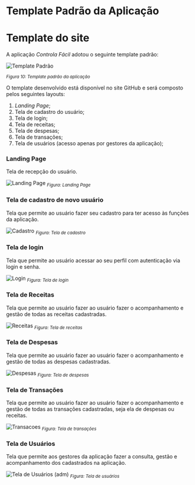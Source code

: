 # Template Padrão da Aplicação

# Template do site

A aplicação *Controla Fácil* adotou o seguinte template padrão:

![Template Padrão](https://github.com/ICEI-PUC-Minas-PMV-ADS/pmv-ads-2023-1-e1-proj-web-t3-pmv-ads-2023-1-e1-proj-web-t3-g1/assets/122227953/2450930a-5b02-4b90-b334-f490da2d7387)

<sub>*Figura 10: Template padrão da aplicação*</sub>

O template desenvolvido está disponível no site GitHub e será composto pelos seguintes layouts:

1. *Landing Page*;
2. Tela de cadastro do usuário;
3. Tela de login;
4. Tela de receitas;
5. Tela de despesas;
6. Tela de transações;
7. Tela de usuários (acesso apenas por gestores da aplicação);

###  **Landing Page**

Tela de recepção do usuário.

![Landing Page](https://github.com/ICEI-PUC-Minas-PMV-ADS/pmv-ads-2023-2-e2-proj-int-t11-pmv-ads-2023-2-e2-t11-projcontrolafacil/assets/122227953/ec1519fc-7945-46cd-9ae8-410d577d25dc)
<sub>*Figura: Landing Page*</sub>


###  **Tela de cadastro de novo usuário**

Tela que permite ao usuário fazer seu cadastro para ter acesso às funções da aplicação.

![Cadastro](https://github.com/ICEI-PUC-Minas-PMV-ADS/pmv-ads-2023-2-e2-proj-int-t11-pmv-ads-2023-2-e2-t11-projcontrolafacil/assets/122227953/dfc33262-32a4-490e-8260-f52522b80ac6)
<sub>*Figura: Tela de cadastro*</sub>

###  **Tela de login**

Tela que permite ao usuário acessar ao seu perfil com autenticação via login e senha.

![Login](https://github.com/ICEI-PUC-Minas-PMV-ADS/pmv-ads-2023-2-e2-proj-int-t11-pmv-ads-2023-2-e2-t11-projcontrolafacil/assets/122227953/48902f8b-bb12-4a1b-a2bf-06cc9c63984e)
<sub>*Figura: Tela de login*</sub>




###  **Tela de Receitas**

Tela que permite ao usuário fazer ao usuário fazer o acompanhamento e gestão de todas as receitas cadastradas.

![Receitas](https://github.com/ICEI-PUC-Minas-PMV-ADS/pmv-ads-2023-2-e2-proj-int-t11-pmv-ads-2023-2-e2-t11-projcontrolafacil/assets/122227953/339867b1-acf0-4b0e-b816-5d8dba50b3d4)
<sub>*Figura: Tela de receitas*</sub>


###  **Tela de Despesas**

Tela que permite ao usuário fazer ao usuário fazer o acompanhamento e gestão de todas as despesas cadastradas.

![Despesas](https://github.com/ICEI-PUC-Minas-PMV-ADS/pmv-ads-2023-2-e2-proj-int-t11-pmv-ads-2023-2-e2-t11-projcontrolafacil/assets/122227953/e6197ec2-00e2-438d-a54e-269a79b7fdcf)
<sub>*Figura: Tela de despesas*</sub>

###  **Tela de Transações**

Tela que permite ao usuário fazer ao usuário fazer o acompanhamento e gestão de todas as transações cadastradas, seja ela de despesas ou receitas.

![Transacoes](https://github.com/ICEI-PUC-Minas-PMV-ADS/pmv-ads-2023-2-e2-proj-int-t11-pmv-ads-2023-2-e2-t11-projcontrolafacil/assets/122227953/b12e075d-a763-4a8f-9726-69f1c35698e9)
<sub>*Figura: Tela de transações*</sub>

###  **Tela de Usuários**

Tela que permite aos gestores da aplicação fazer a consulta, gestão e acompanhamento dos cadastrados na aplicação.

![Tela de Usuários (adm)](https://github.com/ICEI-PUC-Minas-PMV-ADS/pmv-ads-2023-2-e2-proj-int-t11-pmv-ads-2023-2-e2-t11-projcontrolafacil/assets/122227953/886638fa-c350-40ff-8de8-d52781ac5d16)
<sub>*Figura: Tela de usuários*</sub>

